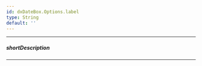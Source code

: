 ```yaml
---
id: dxDateBox.Options.label
type: String
default: ''
---
```

---
##### shortDescription
<!-- Description goes here -->

---
<!-- Description goes here -->
